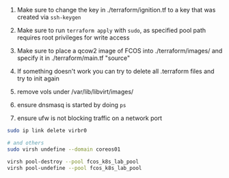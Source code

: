 1. Make sure to change the key in ./terraform/ignition.tf to a key that was created via `ssh-keygen`
2. Make sure to run `terraform apply` with `sudo`, as specified pool path requires root privileges for write access
3. Make sure to place a qcow2 image of FCOS into ./terraform/images/ and specify it in ./terraform/main.tf "source"


1. If something doesn't work you can try to delete all .terraform files and try to init again
2. remove vols under /var/lib/libvirt/images/
3. ensure dnsmasq is started by doing `ps`
4. ensure ufw is not blocking traffic on a network port
```bash
sudo ip link delete virbr0

# and others
sudo virsh undefine --domain coreos01

virsh pool-destroy --pool fcos_k8s_lab_pool
virsh pool-undefine --pool fcos_k8s_lab_pool
```
